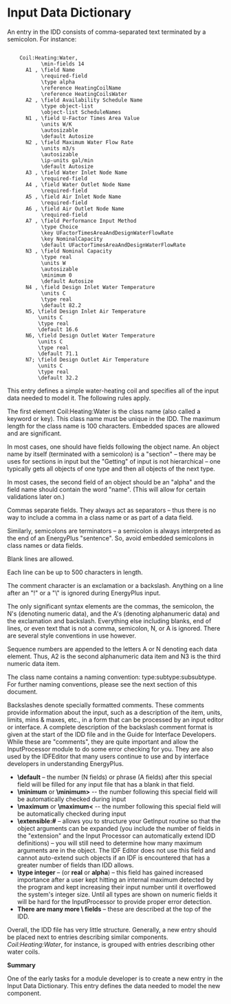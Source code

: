 # Input Data Dictionary

An entry in the IDD consists of comma-separated text terminated by a semicolon. For instance:

~~~~~~~~~~~~~~~~~~~~

    Coil:Heating:Water,
           \min-fields 14
      A1 , \field Name
           \required-field
           \type alpha
           \reference HeatingCoilName
           \reference HeatingCoilsWater
      A2 , \field Availability Schedule Name
           \type object-list
           \object-list ScheduleNames
      N1 , \field U-Factor Times Area Value
           \units W/K
           \autosizable
           \default Autosize
      N2 , \field Maximum Water Flow Rate
           \units m3/s
           \autosizable
           \ip-units gal/min
           \default Autosize
      A3 , \field Water Inlet Node Name
           \required-field
      A4 , \field Water Outlet Node Name
           \required-field
      A5 , \field Air Inlet Node Name
           \required-field
      A6 , \field Air Outlet Node Name
           \required-field
      A7 , \field Performance Input Method
           \type Choice
           \key UFactorTimesAreaAndDesignWaterFlowRate
           \key NominalCapacity
           \default UFactorTimesAreaAndDesignWaterFlowRate
      N3 , \field Nominal Capacity
           \type real
           \units W
           \autosizable
           \minimum 0
           \default Autosize
      N4 , \field Design Inlet Water Temperature
           \units C
           \type real
           \default 82.2
      N5, \field Design Inlet Air Temperature
          \units C
          \type real
          \default 16.6
      N6, \field Design Outlet Water Temperature
          \units C
          \type real
          \default 71.1
      N7; \field Design Outlet Air Temperature
          \units C
          \type real
          \default 32.2
~~~~~~~~~~~~~~~~~~~~

This entry defines a simple water-heating coil and specifies all of the input data needed to model it. The following rules apply.

The first element Coil:Heating:Water is the class name (also called a keyword or key).  This class name must be unique in the IDD.  The maximum length for the class name is 100 characters.  Embedded spaces are allowed and are significant.

In most cases, one should have fields following the object name.  An object name by itself (terminated with a semicolon) is a "section" – there may be uses for sections in input but the "Getting" of input is not hierarchical – one typically gets all objects of one type and then all objects of the next type.

In most cases, the second field of an object should be an "alpha" and the field name should contain the word "name".  (This will allow for certain validations later on.)

Commas separate fields.  They always act as separators – thus there is no way to include a comma in a class name or as part of a data field.

Similarly, semicolons are terminators – a semicolon is always interpreted as the end of an EnergyPlus "sentence". So, avoid embedded semicolons in class names or data fields.

Blank lines are allowed.

Each line can be up to 500 characters in length.

The comment character is an exclamation or a backslash.  Anything on a line after an "!" or a "\\" is ignored during EnergyPlus input.

The only significant syntax elements are the commas, the semicolon, the N's (denoting numeric data), and the A's (denoting alphanumeric data) and the exclamation and backslash.  Everything else including blanks, end of lines, or even text that is not a comma, semicolon, N, or A is ignored.  There are several style conventions in use however.

Sequence numbers are appended to the letters A or N denoting each data element.  Thus, A2 is the second alphanumeric data item and N3 is the third numeric data item.

The class name contains a naming convention: type:subtype:subsubtype. For further naming conventions, please see the next section of this document.

Backslashes denote specially formatted comments. These comments provide information about the input, such as a description of the item, units, limits, mins & maxes, etc., in a form that can be processed by an input editor or interface. A complete description of the backslash comment format is given at the start of the IDD file and in the Guide for Interface Developers.  While these are "comments", they are quite important and allow the InputProcessor module to do some error checking for you.   They are also used by the IDFEditor that many users continue to use and by interface developers in understanding EnergyPlus.

- **\\default** – the number (N fields) or phrase (A fields) after this special field will be filled for any input file that has a blank in that field.
- **\\minimum** or **\\minimum>** -- the number following this special field will be automatically checked during input
- **\\maximum** or **\\maximum<** -- the number following this special field will be automatically checked during input
- **\\extensible:#** – allows you to structure your GetInput routine so that the object arguments can be expanded (you include the number of fields in the "extension" and the Input Processor can automatically extend IDD definitions) – you will still need to determine how many maximum arguments are in the object. The IDF Editor does not use this field and cannot auto-extend such objects if an IDF is encountered that has a greater number of fields than IDD allows.
- **\\type integer** – (or **real** or **alpha**) – this field has gained increased importance after a user kept hitting an internal maximum detected by the program and kept increasing their input number until it overflowed the system's integer size. Until all types are shown on numeric fields it will be hard for the InputProcessor to provide proper error detection.
- **There are many more \\ fields** – these are described at the top of the IDD.

Overall, the IDD file has very little structure.  Generally, a new entry should be placed next to entries describing similar components.  *Coil:Heating:Water*, for instance, is grouped with entries describing other water coils.

**Summary**

One of the early tasks for a module developer is to create a new entry in the Input Data Dictionary.  This entry defines the data needed to model the new component.